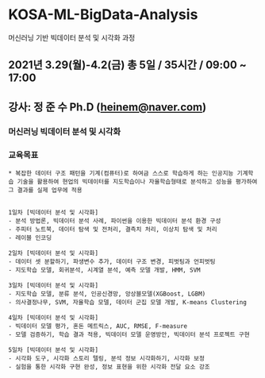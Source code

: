 # KOSA-ML-BigData-Analysis
머신러닝 기반 빅데이터 분석 및 시각화 과정

## 2021년 3.29(월)-4.2(금) 총 5일 / 35시간 / 09:00 ~ 17:00

## 강사:  정 준 수 Ph.D (heinem@naver.com)


### 머신러닝 빅데이터 분석 및 시각화

### 교육목표

	* 복잡한 데이터 구조 패턴을 기계(컴퓨터)로 하여금 스스로 학습하게 하는 인공지능 기계학습 기술을 활용하여 현업의 빅데이터를 지도학습이나 자율학습형태로 분석하고 성능을 평가하여 그 결과를 실제 업무에 적용


	1일차 [빅데이터 분석 및 시각화]
	- 분석 방법론, 빅데이터 분석 사례, 파이썬을 이용한 빅데이터 분석 환경 구성
	- 주피터 노트북, 데이터 탐색 및 전처리, 결측치 처리, 이상치 탐색 및 처리
	- 레이블 인코딩

	2일차 [빅데이터 분석 및 시각화]
	- 데이터 셋 분할하기, 파생변수 추가, 데이터 구조 변경, 피벗팅과 언피벗팅
	- 지도학습 모델, 회귀분석, 시계열 분석, 예측 모델 개발, HMM, SVM

	3일차 [빅데이터 분석 및 시각화]
	- 지도학습 모델, 분류 분석, 인공신경망, 앙상블모델(XGBoost, LGBM)
	- 의사결정나무, SVM, 자율학습 모델, 데이터 군집 모델 개발, K-means Clustering

	4일차 [빅데이터 분석 및 시각화]
	- 빅데이터 모델 평가, 혼돈 메트릭스, AUC, RMSE, F-measure
	- 모델 검증하기, 학습 결과 적용, 빅데이터 모델 운영방안, 빅데이터 분석 프로젝트 구현

	5일차 [빅데이터 분석 및 시각화]
	- 시각화 도구, 시각화 스토리 텔링, 분석 정보 시각화하기, 시각화 보정
	- 실험을 통한 시각화 구현 완성, 정보 표현을 위한 시각화 전달 요소 강조
